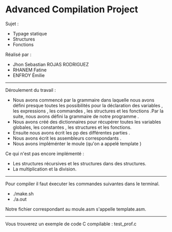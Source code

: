 # Advanced Compilation Project

Sujet : 
-  Typage statique 
-  Structures 
-  Fonctions 

Réalisé par : 
- Jhon Sebastian ROJAS RODRIGUEZ
- RHANEM Fatine
- ENFROY Émilie

---
Déroulement du travail  :

- Nous avons commencé par la grammaire dans laquelle nous avons défini presque toutes les possibilités pour la déclaration des variables , les expressions , les commandes , les structures et les fonctions .Par la suite, nous avons défini la grammaire de notre programme .
- Nous avons créé des dictionnaires pour récupérer toutes les variables globales, les constantes , les structures et les fonctions.
- Ensuite nous avons écrit les pp des différentes parties .
- Nous avons écrit les assembleurs correspondants .
- Nous avons impléménter le moule (qu'on a appelé template )

Ce qui n'est pas encore implémenté : 

- Les structures récursives et les structures dans des structures.
- La multiplication et la division.


---

Pour compiler il faut éxecuter les commandes suivantes dans le terminal. 

- ./make.sh
- ./a.out

Notre fichier correspondant au moule.asm s'appelle template.asm.

--- 
Vous trouverez un exemple de code C compilable  : test_prof.c
